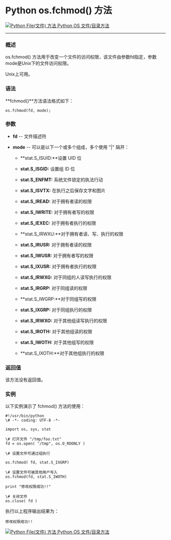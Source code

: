 Python os.fchmod() 方法
=====================

 [![Python File(文件) 方法](../images/up.gif) Python OS 文件/目录方法](os-file-methods.html)

* * *

### 概述

os.fchmod() 方法用于改变一个文件的访问权限，该文件由参数fd指定，参数mode是Unix下的文件访问权限。

Unix上可用。

### 语法

**fchmod()**方法语法格式如下：
```
os.fchmod(fd, mode);
```
### 参数

*   **fd** \-\- 文件描述符
    
*   **mode** \-\- 可以是以下一个或多个组成，多个使用 "|" 隔开：
    
    *   **stat.S_ISUID:**设置 UID 位
        
    *   **stat.S_ISGID:** 设置组 ID 位
        
    *   **stat.S_ENFMT:** 系统文件锁定的执法行动
        
    *   **stat.S_ISVTX:** 在执行之后保存文字和图片
        
    *   **stat.S_IREAD:** 对于拥有者读的权限
        
    *   **stat.S_IWRITE:** 对于拥有者写的权限
        
    *   **stat.S_IEXEC:** 对于拥有者执行的权限
        
    *   **stat.S_IRWXU:**对于拥有者读、写、执行的权限
        
    *   **stat.S_IRUSR:** 对于拥有者读的权限
        
    *   **stat.S_IWUSR:** 对于拥有者写的权限
        
    *   **stat.S_IXUSR:** 对于拥有者执行的权限
        
    *   **stat.S_IRWXG:** 对于同组的人读写执行的权限
        
    *   **stat.S_IRGRP:** 对于同组读的权限
        
    *   **stat.S_IWGRP:**对于同组写的权限
        
    *   **stat.S_IXGRP:** 对于同组执行的权限
        
    *   **stat.S_IRWXO:** 对于其他组读写执行的权限
        
    *   **stat.S_IROTH:** 对于其他组读的权限
        
    *   **stat.S_IWOTH:** 对于其他组写的权限
        
    *   **stat.S_IXOTH:**对于其他组执行的权限
        

### 返回值

该方法没有返回值。

### 实例

以下实例演示了 fchmod() 方法的使用：
```
#!/usr/bin/python
\# -*- coding: UTF-8 -*-

import os, sys, stat

\# 打开文件 "/tmp/foo.txt"
fd = os.open( "/tmp", os.O_RDONLY )

\# 设置文件可通过组执行

os.fchmod( fd, stat.S_IXGRP)

\# 设置文件可被其他用户写入
os.fchmod(fd, stat.S_IWOTH)

print "修改权限成功!!"

\# 关闭文件
os.close( fd )
```
执行以上程序输出结果为：
```
修改权限成功!!
```
 [![Python File(文件) 方法](../images/up.gif) Python OS 文件/目录方法](os-file-methods.html)
